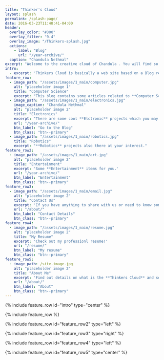 ```yaml
---
title: "Thinker's Cloud"
layout: splash
permalink: /splash-page/
date: 2016-03-23T11:48:41-04:00
header:
  overlay_color: "#000"
  overlay_filter: "0.4"
  overlay_image: "/Thinkers-splash.jpg"
  actions:
    - label: "Blog"
      url: "/year-archive/"
  caption: "Chandula Nethmal"
excerpt: "Welcome to the creative cloud of Chandula . You will find so many cool tech stuffs you may interested in. This is a Static web site created using Jekyll Static site generating tools and hosted with Github."
intro: 
  - excerpt: 'Thinkers Cloud is basically a web site based on a Blog related to Electronics, Internet of Things, Telecommunication, new technologies and many other cool stuffs related to science fields. You may find interesting projects which the author has done through his knowledge and experience in Robotics, PCB designing, Internet of Things, Embedded systems.'
feature_row:
  - image_path: "/assets/images/1_main/computer.jpg"
    alt: "placeholder image 1"
    title: "Computer Science"
    excerpt: "This blog contains some articles related to **Computer Science** projects."
  - image_path: "/assets/images/1_main/electronics.jpg"
    image_caption: "Chandula Nethmal"
    alt: "placeholder image 2"
    title: "Electronics"
    excerpt: "There are some cool **Elctronic** projects which you may interested in."
    url: "/year-archive/"
    btn_label: "Go to the Blog"
    btn_class: "btn--primary"
  - image_path: "/assets/images/1_main/robotics.jpg"
    title: "Robotics"
    excerpt: "**Robotics** projects also there at your interest."
feature_row2:
  - image_path: "/assets/images/1_main/art.jpg"
    alt: "placeholder image 2"
    title: "Entertainment"
    excerpt: 'Some **Entertainment** items for you.'
    url: "/year-archive/"
    btn_label: "Entertainment"
    btn_class: "btn--primary"
feature_row3:
  - image_path: "/assets/images/1_main/email.jpg"
    alt: "placeholder image 2"
    title: "Contact Us"
    excerpt: 'If you have anything to share with us or need to know something related to the content, do not hesitate to contact us!'
    url: "/about/"
    btn_label: "Contact Details"
    btn_class: "btn--primary"
feature_row4:
  - image_path: "/assets/images/1_main/resume.jpg"
    alt: "placeholder image 2"
    title: "My Resume"
    excerpt: 'Check out my professionl resume!'
    url: "/resume/"
    btn_label: "My resume"
    btn_class: "btn--primary"     
feature_row5:
  - image_path: /site-image.jpg
    alt: "placeholder image 2"
    title: "About Me"
    excerpt: 'Find out details on what is the **Thinkers Cloud** and some details about the author.'
    url: "/about/"
    btn_label: "About"
    btn_class: "btn--primary"
---
```


{% include feature_row id="intro" type="center" %}

{% include feature_row %}

{% include feature_row id="feature_row2" type="left" %}

{% include feature_row id="feature_row3" type="right" %}

{% include feature_row id="feature_row4" type="left" %}

{% include feature_row id="feature_row5" type="center" %}